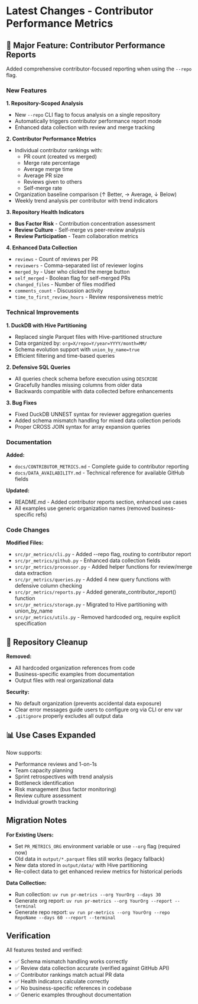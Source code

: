 # Latest Changes - Contributor Performance Metrics

## 🎉 Major Feature: Contributor Performance Reports

Added comprehensive contributor-focused reporting when using the `--repo` flag.

### New Features

**1. Repository-Scoped Analysis**
- New `--repo` CLI flag to focus analysis on a single repository
- Automatically triggers contributor performance report mode
- Enhanced data collection with review and merge tracking

**2. Contributor Performance Metrics**
- Individual contributor rankings with:
  - PR count (created vs merged)
  - Merge rate percentage
  - Average merge time
  - Average PR size
  - Reviews given to others
  - Self-merge rate
- Organization baseline comparison (↑ Better, → Average, ↓ Below)
- Weekly trend analysis per contributor with trend indicators

**3. Repository Health Indicators**
- **Bus Factor Risk** - Contribution concentration assessment
- **Review Culture** - Self-merge vs peer-review analysis
- **Review Participation** - Team collaboration metrics

**4. Enhanced Data Collection**
- `reviews` - Count of reviews per PR
- `reviewers` - Comma-separated list of reviewer logins
- `merged_by` - User who clicked the merge button
- `self_merged` - Boolean flag for self-merged PRs
- `changed_files` - Number of files modified
- `comments_count` - Discussion activity
- `time_to_first_review_hours` - Review responsiveness metric

### Technical Improvements

**1. DuckDB with Hive Partitioning**
- Replaced single Parquet files with Hive-partitioned structure
- Data organized by: `org=X/repo=Y/year=YYYY/month=MM/`
- Schema evolution support with `union_by_name=true`
- Efficient filtering and time-based queries

**2. Defensive SQL Queries**
- All queries check schema before execution using `DESCRIBE`
- Gracefully handles missing columns from older data
- Backwards compatible with data collected before enhancements

**3. Bug Fixes**
- Fixed DuckDB UNNEST syntax for reviewer aggregation queries
- Added schema mismatch handling for mixed data collection periods
- Proper CROSS JOIN syntax for array expansion queries

### Documentation

**Added:**
- `docs/CONTRIBUTOR_METRICS.md` - Complete guide to contributor reporting
- `docs/DATA_AVAILABILITY.md` - Technical reference for available GitHub fields

**Updated:**
- README.md - Added contributor reports section, enhanced use cases
- All examples use generic organization names (removed business-specific refs)

### Code Changes

**Modified Files:**
- `src/pr_metrics/cli.py` - Added --repo flag, routing to contributor report
- `src/pr_metrics/github.py` - Enhanced data collection fields
- `src/pr_metrics/processor.py` - Added helper functions for review/merge data extraction
- `src/pr_metrics/queries.py` - Added 4 new query functions with defensive column checking
- `src/pr_metrics/reports.py` - Added generate_contributor_report() function
- `src/pr_metrics/storage.py` - Migrated to Hive partitioning with union_by_name
- `src/pr_metrics/utils.py` - Removed hardcoded org, require explicit specification

## 🧹 Repository Cleanup

**Removed:**
- All hardcoded organization references from code
- Business-specific examples from documentation
- Output files with real organizational data

**Security:**
- No default organization (prevents accidental data exposure)
- Clear error messages guide users to configure org via CLI or env var
- `.gitignore` properly excludes all output data

## 📊 Use Cases Expanded

Now supports:
- Performance reviews and 1-on-1s
- Team capacity planning
- Sprint retrospectives with trend analysis
- Bottleneck identification
- Risk management (bus factor monitoring)
- Review culture assessment
- Individual growth tracking

## Migration Notes

**For Existing Users:**
- Set `PR_METRICS_ORG` environment variable or use `--org` flag (required now)
- Old data in `output/*.parquet` files still works (legacy fallback)
- New data stored in `output/data/` with Hive partitioning
- Re-collect data to get enhanced review metrics for historical periods

**Data Collection:**
- Run collection: `uv run pr-metrics --org YourOrg --days 30`
- Generate org report: `uv run pr-metrics --org YourOrg --report --terminal`
- Generate repo report: `uv run pr-metrics --org YourOrg --repo RepoName --days 60 --report --terminal`

## Verification

All features tested and verified:
- ✅ Schema mismatch handling works correctly
- ✅ Review data collection accurate (verified against GitHub API)
- ✅ Contributor rankings match actual PR data
- ✅ Health indicators calculate correctly
- ✅ No business-specific references in codebase
- ✅ Generic examples throughout documentation
